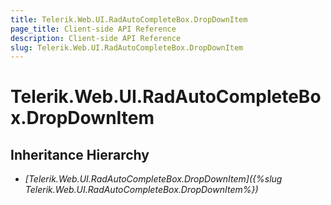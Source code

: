 ```yaml
---
title: Telerik.Web.UI.RadAutoCompleteBox.DropDownItem
page_title: Client-side API Reference
description: Client-side API Reference
slug: Telerik.Web.UI.RadAutoCompleteBox.DropDownItem
---
```


# Telerik.Web.UI.RadAutoCompleteBox.DropDownItem

## Inheritance Hierarchy

* *[Telerik.Web.UI.RadAutoCompleteBox.DropDownItem]({%slug Telerik.Web.UI.RadAutoCompleteBox.DropDownItem%})*